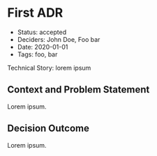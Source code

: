# First ADR

- Status: accepted
- Deciders: John Doe, Foo bar
- Date: 2020-01-01
- Tags: foo, bar

Technical Story: lorem ipsum

## Context and Problem Statement

Lorem ipsum.

## Decision Outcome

Lorem ipsum.

